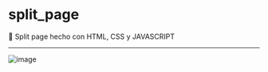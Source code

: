# split_page
 📌 Split page hecho con HTML, CSS y JAVASCRIPT

---
![image](https://user-images.githubusercontent.com/100723898/218926439-a41f891e-6826-40ac-aa23-f211c748275b.png)
